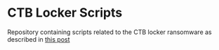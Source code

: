 # CTB Locker Scripts
Repository containing scripts related to the CTB locker ransomware as described in [this post](http://samvartaka.github.io/malware/2015/11/20/ctb-locker/)
